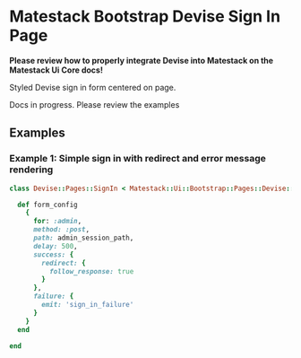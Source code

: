 # Matestack Bootstrap Devise Sign In Page

**Please review how to properly integrate Devise into Matestack on the Matestack Ui Core docs!**

Styled Devise sign in form centered on page.

Docs in progress. Please review the examples

## Examples

### Example 1: Simple sign in with redirect and error message rendering



```ruby
class Devise::Pages::SignIn < Matestack::Ui::Bootstrap::Pages::Devise::SignIn

  def form_config
    {
      for: :admin,
      method: :post,
      path: admin_session_path,
      delay: 500,
      success: {
        redirect: {
          follow_response: true
        }
      },
      failure: {
        emit: 'sign_in_failure'
      }
    }
  end

end

```
